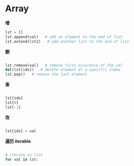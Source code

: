# Array

**增**
```python
lst = []
lst.append(val)   # add an element to the end of list
lst.extend(lst2)   # add another list to the end of list
```

**删**
```python

lst.remove(val)   # remove first occurence of the val
del(lst[idx])   # delete element at a specific index
lst.pop()   # remove the last element

```

**查**
```python

lst[idx]
lst[0]
lst[-1]

```

**改**
```python

lst[idx] = val

```

**遍历 iterable**
```python

# iterate on list
for val in lst:

```

